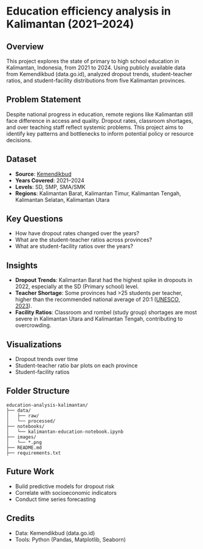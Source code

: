 # Education efficiency analysis in Kalimantan (2021–2024)

## Overview

This project explores the state of primary to high school education in Kalimantan, Indonesia, from 2021 to 2024. Using publicly available data from Kemendikbud (data.go.id), analyzed dropout trends, student-teacher ratios, and student-facility distributions from five Kalimantan provinces.

## Problem Statement

Despite national progress in education, remote regions like Kalimantan still face difference in access and quality. Dropout rates, classroom shortages, and over teaching staff reflect systemic problems. This project aims to identify key patterns and bottlenecks to inform potential policy or resource decisions.

## Dataset

* **Source**: [Kemendikbud](https://data.go.id/)
* **Years Covered**: 2021–2024
* **Levels**: SD, SMP, SMA/SMK
* **Regions**: Kalimantan Barat, Kalimantan Timur, Kalimantan Tengah, Kalimantan Selatan, Kalimantan Utara

## Key Questions

* How have dropout rates changed over the years?
* What are the student-teacher ratios across provinces?
* What are student-facility ratios over the years?

## Insights

* **Dropout Trends**: Kalimantan Barat had the highest spike in dropouts in 2022, especially at the SD (Primary school) level.
* **Teacher Shortage**: Some provinces had >25 students per teacher, higher than the recommended national average of 20:1 ([UNESCO, 2023](https://uis.unesco.org/)).
* **Facility Ratios**: Classroom and rombel (study group) shortages are most severe in Kalimantan Utara and Kalimantan Tengah, contributing to overcrowding.

## Visualizations

* Dropout trends over time
* Student-teacher ratio bar plots on each province
* Student-facility ratios

## Folder Structure

```
education-analysis-kalimantan/
├── data/
│   ├── raw/
│   └── processed/
├── notebooks/
│   └── kalimantan-education-notebook.ipynb
├── images/
│   └── *.png
├── README.md
├── requirements.txt
```

## Future Work

* Build predictive models for dropout risk
* Correlate with socioeconomic indicators
* Conduct time series forecasting

## Credits

* Data: Kemendikbud (data.go.id)
* Tools: Python (Pandas, Matplotlib, Seaborn)

